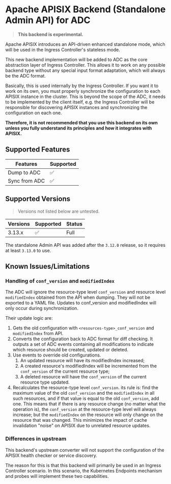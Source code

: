 # Apache APISIX Backend (Standalone Admin API) for ADC

> **This backend is experimental.**

Apache APISIX introduces an API-driven enhanced standalone mode, which will be used in the Ingress Controller's stateless mode.

This new backend implementation will be added to ADC as the core abstraction layer of Ingress Controller.
This allows it to work on any possible backend type without any special input format adaptation, which will always be the ADC format.

Basically, this is used internally by the Ingress Controller. If you want it to work on its own, you must properly synchronize the configuration to each APISIX instance in the cluster.
This is beyond the scope of the ADC, it needs to be implemented by the client itself, e.g. the Ingress Controller will be responsible for discovering APISIX instances and synchronizing the configuration on each one.

**Therefore, it is not recommended that you use this backend on its own unless you fully understand its principles and how it integrates with APISIX.**

## Supported Features

| Features      | Supported |
| ------------- | --------- |
| Dump to ADC   | ✅         |
| Sync from ADC | ✅         |

## Supported Versions

> Versions not listed below are untested.

| Versions | Supported | Status |
| -------- | --------- | ------ |
| 3.13.x   | ✅         | Full   |

The standalone Admin API was added after the `3.12.0` release, so it requires at least `3.13.0` to use.

## Known Issues/Limitations

### Handling of `conf_version` and `modifiedIndex`

The ADC will ignore the resource-type level `conf_version` and resource level `modifiedIndex` obtained from the API when dumping.
They will not be exported to a YAML file. Updates to conf_version and modifiedIndex will only occur during synchronization.

Their update logic are:

1. Gets the old configuration with `<resources-type>_conf_version` and `modifiedIndex` from API.
2. Converts the configuration back to ADC format for diff checking. It outputs a set of ADC events containing all modifications to indicate which resource should be created, updated or deleted.
3. Use events to override old configurations.
   1. An updated resource will have its modifiedIndex increased;
   2. A created resource's modifiedIndex will be incremented from the `conf_version` of the current resource type;
   3. A deleted resource will have the `conf_version` of the current resource type updated.
4. Recalculates the resource-type level `conf_version`. its rule is: find the maximum value of the old `conf_version` and the `modifiedIndex` in all such resources, and if that value is equal to the old `conf_version`, add one. This means that if there is any resource change (no matter what the operation is), the `conf_version` at the resource-type level will always increase; but the `modifiedIndex` on the resource will only change on the resource that was changed. This minimizes the impact of cache invalidation "noise" on APISIX due to unrelated resource updates.

### Differences in upstream

This backend's upstream converter will not support the configuration of the APISIX health checker or service discovery.

The reason for this is that this backend will primarily be used in an Ingress Controller scenario. In this scenario, the Kubernetes Endpoints mechanism and probes will implement these two capabilities.
